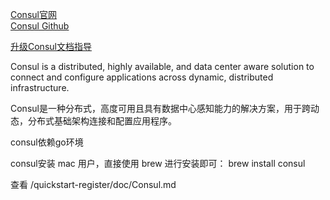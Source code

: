[Consul官网](https://www.consul.io/)  
[Consul Github](https://github.com/hashicorp/consul)  


[升级Consul文档指导](https://www.consul.io/docs/upgrading.html)

Consul is a distributed, highly available, and data center aware solution to connect and configure applications across dynamic, distributed infrastructure.

Consul是一种分布式，高度可用且具有数据中心感知能力的解决方案，用于跨动态，分布式基础架构连接和配置应用程序。



consul依赖go环境


consul安装
mac 用户，直接使用 brew 进行安装即可： brew install consul



查看
/quickstart-register/doc/Consul.md



